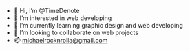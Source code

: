 - 👋 Hi, I’m @TimeDenote
- 👀 I’m interested in web developing
- 🌱 I’m currently learning graphic design and web developing
- 💞️ I’m looking to collaborate on web projects
- 📫 michaelrocknrolla@gmail.com

<!---
TimeDenote/TimeDenote is a ✨ special ✨ repository because its `README.md` (this file) appears on your GitHub profile.
You can click the Preview link to take a look at your changes.
--->
